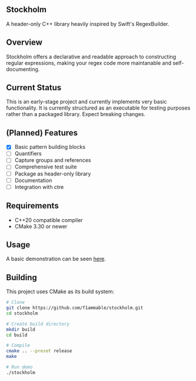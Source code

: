 ## Stockholm
A header-only C++ library heavily inspired by Swift's RegexBuilder.

## Overview
Stockholm offers a declarative and readable approach to constructing regular expressions, making your regex code more maintanable and self-documenting.

## Current Status
This is an early-stage project and currently implements very basic functionality. It is currently structured as an executable for testing purposes rather than a packaged library. Expect breaking changes.

## (Planned) Features
- [x] Basic pattern building blocks
- [ ] Quantifiers
- [ ] Capture groups and references
- [ ] Comprehensive test suite
- [ ] Package as header-only library
- [ ] Documentation
- [ ] Integration with ctre 

## Requirements
- C++20 compatible compiler
- CMake 3.30 or newer

## Usage
A basic demonstration can be seen [here](https://github.com/f1ammable/stockholm/blob/main/src/main.cpp).

## Building
This project uses CMake as its build system:

```bash
# Clone
git clone https://github.com/f1ammable/stockholm.git
cd stockholm

# Create build directory
mkdir build
cd build

# Compile
cmake .. --preset release
make

# Run demo
./stockholm
```

